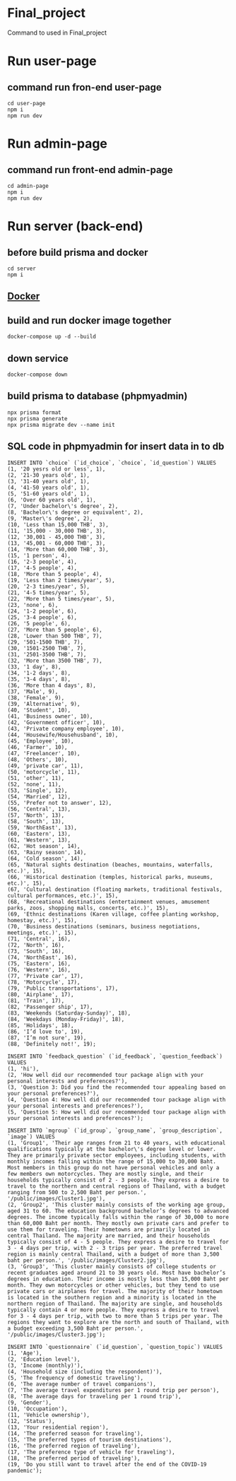 # Final_project
Command to used in Final_project

# Run user-page 
  ## command run fron-end user-page
    cd user-page
    npm i
    npm run dev
  
# Run admin-page 
  ## command run front-end admin-page
    cd admin-page
    npm i
    npm run dev

# Run server (back-end)
  ## before build prisma and docker
    cd server
    npm i

## [Docker](https://docs.mikelopster.dev/c/basic/intro)  
  ## build and run docker image together
    docker-compose up -d --build
  ## down service
    docker-compose down    
  
  ## build prisma to database (phpmyadmin)
    npx prisma format
    npx prisma generate
    npx prisma migrate dev --name init
  ## SQL code in phpmyadmin for insert data in to db
    INSERT INTO `choice` (`id_choice`, `choice`, `id_question`) VALUES
    (1, '20 yesrs old or less', 1),
    (2, '21-30 years old', 1),
    (3, '31-40 years old', 1),
    (4, '41-50 years old', 1),
    (5, '51-60 years old', 1),
    (6, 'Over 60 years old', 1),
    (7, 'Under bachelor\'s degree', 2),
    (8, 'Bachelor\'s degree or equivalent', 2),
    (9, 'Master\'s degree', 2),
    (10, 'Less than 15,000 THB', 3),
    (11, '15,000 - 30,000 THB', 3),
    (12, '30,001 - 45,000 THB', 3),
    (13, '45,001 - 60,000 THB', 3),
    (14, 'More than 60,000 THB', 3),
    (15, '1 person', 4),
    (16, '2-3 people', 4),
    (17, '4-5 people', 4),
    (18, 'More than 5 people', 4),
    (19, 'Less than 2 times/year', 5),
    (20, '2-3 times/year', 5),
    (21, '4-5 times/year', 5),
    (22, 'More than 5 times/year', 5),
    (23, 'none', 6),
    (24, '1-2 people', 6),
    (25, '3-4 people', 6),
    (26, '5 people', 6),
    (27, 'More than 5 people', 6),
    (28, 'Lower than 500 THB', 7),
    (29, '501-1500 THB', 7),
    (30, '1501-2500 THB', 7),
    (31, '2501-3500 THB', 7),
    (32, 'More than 3500 THB', 7),
    (33, '1 day', 8),
    (34, '1-2 days', 8),
    (35, '3-4 days', 8),
    (36, 'More than 4 days', 8),
    (37, 'Male', 9),
    (38, 'Female', 9),
    (39, 'Alternative', 9),
    (40, 'Student', 10),
    (41, 'Business owner', 10),
    (42, 'Government officer', 10),
    (43, 'Private company employee', 10),
    (44, 'Housewife/Househusband', 10),
    (45, 'Employee', 10),
    (46, 'Farmer', 10),
    (47, 'Freelancer', 10),
    (48, 'Others', 10),
    (49, 'private car', 11),
    (50, 'motorcycle', 11),
    (51, 'other', 11),
    (52, 'none', 11),
    (53, 'Single', 12),
    (54, 'Married', 12),
    (55, 'Prefer not to answer', 12),
    (56, 'Central', 13),
    (57, 'North', 13),
    (58, 'South', 13),
    (59, 'NorthEast', 13),
    (60, 'Eastern', 13),
    (61, 'Western', 13),
    (62, 'Hot season', 14),
    (63, 'Rainy season', 14),
    (64, 'Cold season', 14),
    (65, 'Natural sights destination (beaches, mountains, waterfalls, etc.)', 15),
    (66, 'Historical destination (temples, historical parks, museums, etc.)', 15),
    (67, 'Cultural destination (floating markets, traditional festivals, cultural performances, etc.)', 15),
    (68, 'Recreational destinations (entertainment venues, amusement parks, zoos, shopping malls, concerts, etc.)', 15),
    (69, 'Ethnic destinations (Karen village, coffee planting workshop, homestay, etc.)', 15),
    (70, 'Business destinations (seminars, business negotiations, meetings, etc.)', 15),
    (71, 'Central', 16),
    (72, 'North', 16),
    (73, 'South', 16),
    (74, 'NorthEast', 16),
    (75, 'Eastern', 16),
    (76, 'Western', 16),
    (77, 'Private car', 17),
    (78, 'Motorcycle', 17),
    (79, 'Public transportations', 17),
    (80, 'Airplane', 17),
    (81, 'Train', 17),
    (82, 'Passenger ship', 17),
    (83, 'Weekends (Saturday-Sunday)', 18),
    (84, 'Weekdays (Monday-Friday)', 18),
    (85, 'Holidays', 18),
    (86, 'I’d love to', 19),
    (87, 'I’m not sure', 19),
    (88, 'Definitely not!', 19);
    
    INSERT INTO `feedback_question` (`id_feedback`, `question_feedback`) VALUES
    (1, 'hi'),
    (2, 'How well did our recommended tour package align with your personal interests and preferences?'),
    (3, 'Question 3: Did you find the recommended tour appealing based on your personal preferences?'),
    (4, 'Question 4: How well did our recommended tour package align with your personal interests and preferences?'),
    (5, 'Question 5: How well did our recommended tour package align with your personal interests and preferences?');
    
    INSERT INTO `mgroup` (`id_group`, `group_name`, `group_description`, `image`) VALUES
    (1, 'Group1', 'Their age ranges from 21 to 40 years, with educational qualifications typically at the bachelor\'s degree level or lower. They are primarily private sector employees, including students, with monthly incomes falling within the range of 15,000 to 30,000 Baht. Most members in this group do not have personal vehicles and only a few members own motorcycles. They are mostly single, and their households typically consist of 2 - 3 people. They express a desire to travel to the northern and central regions of Thailand, with a budget ranging from 500 to 2,500 Baht per person.', '/public/images/Cluster1.jpg'),
    (2, 'Group2', 'This cluster mainly consists of the working age group, aged 31 to 60. The education background bachelor’s degrees to advanced degrees. The income typically falls within the range of 30,000 to more than 60,000 Baht per month. They mostly own private cars and prefer to use them for traveling. Their hometowns are primarily located in central Thailand. The majority are married, and their households typically consist of 4 - 5 people. They express a desire to travel for 3 - 4 days per trip, with 2 - 3 trips per year. The preferred travel region is mainly central Thailand, with a budget of more than 3,500 baht per person.', '/public/images/Cluster2.jpg'),
    (3, 'Group3', 'This cluster mainly consists of college students or recent graduates aged around 21 to 30 years old. Most have bachelor’s degrees in education. Their income is mostly less than 15,000 Baht per month. They own motorcycles or other vehicles, but they tend to use private cars or airplanes for travel. The majority of their hometown is located in the southern region and a minority is located in the northern region of Thailand. The majority are single, and households typically contain 4 or more people. They express a desire to travel for 3 - 4 days per trip, with two to more than 5 trips per year. The regions they want to explore are the north and south of Thailand, with a budget exceeding 3,500 Baht per person.', '/public/images/Cluster3.jpg');
    
    INSERT INTO `questionnaire` (`id_question`, `question_topic`) VALUES
    (1, 'Age'),
    (2, 'Education level'),
    (3, 'Income (monthly)'),
    (4, 'Household size (including the respondent)'),
    (5, 'The frequency of domestic traveling'),
    (6, 'The average number of travel companions'),
    (7, 'The average travel expenditures per 1 round trip per person'),
    (8, 'The average days for traveling per 1 round trip'),
    (9, 'Gender'),
    (10, 'Occupation'),
    (11, 'Vehicle ownership'),
    (12, 'Status'),
    (13, 'Your residential region'),
    (14, 'The preferred season for traveling'),
    (15, 'The preferred types of tourism destinations'),
    (16, 'The preferred region of traveling'),
    (17, 'The preference type of vehicle for traveling'),
    (18, 'The preferred period of traveling'),
    (19, 'Do you still want to travel after the end of the COVID-19 pandemic');
    
  

  


